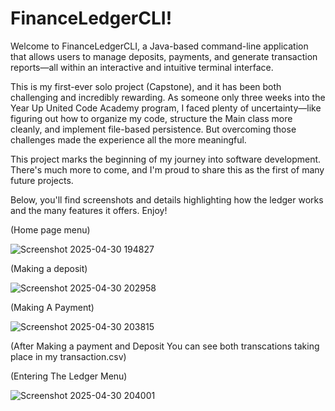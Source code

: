 # FinanceLedgerCLI!
Welcome to FinanceLedgerCLI, a Java-based command-line application that allows users to manage deposits, payments, and generate transaction reports—all within an interactive and intuitive terminal interface.

This is my first-ever solo project (Capstone), and it has been both challenging and incredibly rewarding. As someone only three weeks into the Year Up  United Code Academy program, I faced plenty of uncertainty—like figuring out how to organize my code, structure the Main class more cleanly, and implement file-based persistence. But overcoming those challenges made the experience all the more meaningful.

This project marks the beginning of my journey into software development. There's much more to come, and I'm proud to share this as the first of many future projects.

Below, you'll find screenshots and details highlighting how the ledger works and the many features it offers. Enjoy!

(Home page menu)

 ![Screenshot 2025-04-30 194827](https://github.com/user-attachments/assets/df0a32f5-2ee6-4683-ab70-bb4ed45b1367)

(Making a deposit)

![Screenshot 2025-04-30 202958](https://github.com/user-attachments/assets/3e7edc00-3935-4451-b483-31430114c848)

(Making A Payment)

![Screenshot 2025-04-30 203815](https://github.com/user-attachments/assets/1858ab3c-99bd-4151-b6c8-57b68a334cc4)

(After Making a payment and Deposit You can see both transcations taking place in my transaction.csv)



(Entering The Ledger Menu)

![Screenshot 2025-04-30 204001](https://github.com/user-attachments/assets/e825f528-8c58-4f5e-9811-4b4f22224596)

